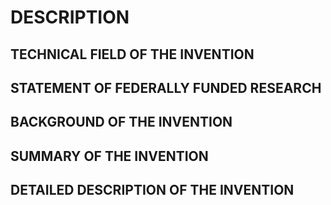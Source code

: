 # DESCRIPTION

## TECHNICAL FIELD OF THE INVENTION

## STATEMENT OF FEDERALLY FUNDED RESEARCH

## BACKGROUND OF THE INVENTION

## SUMMARY OF THE INVENTION

## DETAILED DESCRIPTION OF THE INVENTION

